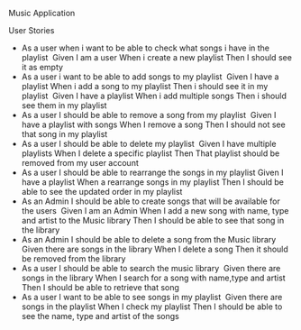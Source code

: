 Music Application     

User Stories
​
* As a user when i want to be able to check what songs i have in the playlist
​
  Given I am a user 
  When i create a new playlist
  Then I should see it as empty
​
* As a user i want to be able to add songs to my playlist
​
  Given I have a playlist
  When i add a song to my playlist
  Then i should see it in my playlist
​
  Given I have a playlist
  When i add multiple songs
  Then i should see them in my playlist
​
* As a user I should be able to remove a song from my playlist
​
  Given I have a playlist with songs
  When I remove a song 
  Then I should not see that song in my playlist
​
* As a user I should be able to delete my playlist
​
  Given I have multiple playlists 
  When I delete a specific playlist
  Then That playlist should be removed from my user account
​
* As a user I should be able to rearrange the songs in my playlist
​
  Given I have a playlist
  When a rearrange songs in my playlist
  Then I should be able to see the updated order in my playlist
​
* As an Admin I should be able to create songs that will be available for the users
​
  Given I am an Admin
  When I add a new song with name, type and artist to the Music library
  Then I should be able to see that song in the library
​
* As an Admin I should be able to delete a song from the Music library
​
  Given there are songs in the library
  When I delete a song
  Then it should be removed from the library 
​
* As a user I should be able to search the music library 
​
  Given there are songs in the library
  When I search for a song with name,type and artist
  Then I should be able to retrieve that song
​
* As a user I want to be able to see songs in my playlist
​
  Given there are songs in the playlist
  When I check my playlist
  Then I should be able to see the name, type and artist of the songs